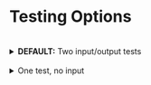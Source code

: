 # Testing Options

<br>
<details>
  <summary><b>DEFAULT:</b> Two input/output tests</summary>

> This test will execute your student's program twice. You supply the input and expected output for each execution. It captures the program output in it's entirety.
    
<br>

Update [lines 31-35](/tests/test_exercise.py#L31) of test_exercise.py

- The inputs should be a list of strings.
    - Even if it's only one input.
    - Even if it is a numeric value.
    - Exclude any input() function prompts.
    - Exclude newline characters (\n).
    
- The outputs should be a list of strings.
    - Each string in the list should correspond to a complete line of output on the console.
    - Exclude any ```input()``` function prompts (only include ```print()``` function output)
    - Exclude newline characters and blank lines (\n).
    
- Example:
  ```Python
  inp_1 = ['1']
  out_1 = ['1 plus 1 is 2', '1 plus 2 is 3', '1 plus 3 is 4']

  inp_2 = ['2']
  out_2 = ['2 plus 1 is 3', '2 plus 2 is 4', '2 plus 3 is 5']
  ```
</details>

<br>
<details>
  <summary>One test, no input</summary>

> If your student's program doesn't accept any user input, you should choose this option.
    
<br>

</details>



